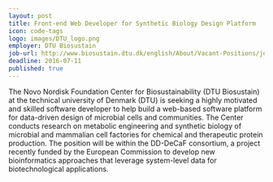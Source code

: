 ```yaml
---
layout: post
title: Front-end Web Developer for Synthetic Biology Design Platform
icon: code-tags
logo: images/DTU_logo.png
employer: DTU Biosustain
job-url: http://www.biosustain.dtu.dk/english/About/Vacant-Positions/job?id=6f896202-81fa-4c84-aedf-e9e7350fb11e
deadline: 2016-07-11
published: true
---
```


The Novo Nordisk Foundation Center for Biosustainability (DTU Biosustain) at the technical university of Denmark (DTU) is seeking a highly motivated and skilled software developer to help build a web-based software platform for data-driven design of microbial cells and communities. The Center conducts research on metabolic engineering and synthetic biology of microbial and mammalian cell factories for chemical and therapeutic protein production. The position will be within the DD-DeCaF consortium, a project recently funded by the European Commission to develop new bioinformatics approaches that leverage system-level data for biotechnological applications.

